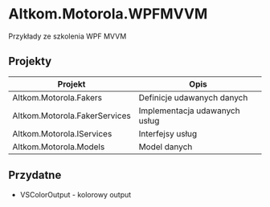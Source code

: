 # Altkom.Motorola.WPFMVVM
Przykłady ze szkolenia WPF MVVM



## Projekty

| Projekt  | Opis  |
|---|---|
| Altkom.Motorola.Fakers | Definicje udawanych danych   |
| Altkom.Motorola.FakerServices  | Implementacja udawanych usług   |
| Altkom.Motorola.IServices | Interfejsy usług   |
| Altkom.Motorola.Models  | Model danych   |



## Przydatne
- VSColorOutput - kolorowy output

